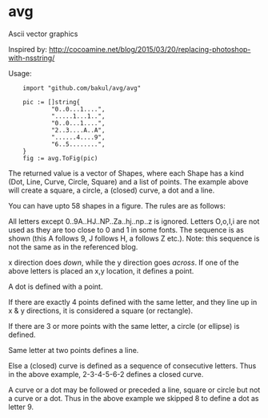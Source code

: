 # avg
Ascii vector graphics

Inspired by:
<http://cocoamine.net/blog/2015/03/20/replacing-photoshop-with-nsstring/>

Usage:

        import "github.com/bakul/avg/avg"

        pic := []string{
                "0..0...1....",
                ".....1...1..",
                "0..0...1....",
                "2..3....A..A",
                "......4....9",
                "6..5........",
        }
        fig := avg.ToFig(pic)

The returned value is a vector of Shapes, where each Shape
has a kind (Dot, Line, Curve, Circle, Square) and a list of
points. The example above will create a square, a circle, a
(closed) curve, a dot and a line.

You can have upto 58 shapes in a figure. The rules are as follows:

All letters except 0..9A..HJ..NP..Za..hj..np..z is ignored.
Letters O,o,I,i are not used as they are too close to 0 and 1
in some fonts.  The sequence is as shown (this A follows 9, J
follows H, a follows Z etc.). Note: this sequence is not the
same as in the referenced blog.

x direction does *down*, while the y direction goes *across*.
If one of the above letters is placed an x,y location, it
defines a point.

A dot is defined with a point.

If there are exactly 4 points defined with the same letter,
and they line up in x & y directions, it is considered a
square (or rectangle).

If there are 3 or more points with the same letter, a circle
(or ellipse) is defined.

Same letter at two points defines a line.

Else a (closed) curve is defined as a sequence of consecutive
letters.  Thus in the above example, 2-3-4-5-6-2 defines a
closed curve.

A curve or a dot may be followed or preceded a line, square
or circle but not a curve or a dot. Thus in the above example
we skipped 8 to define a dot as letter 9.
